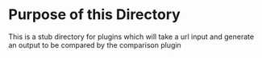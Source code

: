 # Purpose of this Directory

This is a stub directory for plugins which will take a url input and generate an output to be compared by the comparison plugin